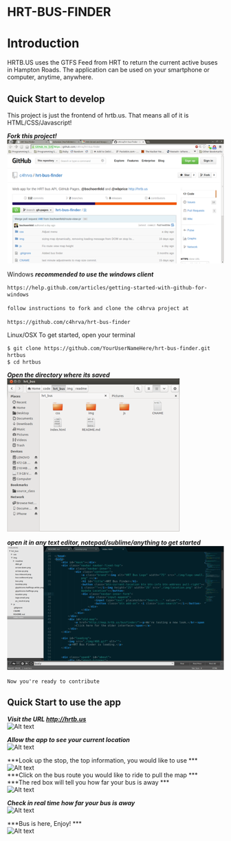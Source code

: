 HRT-BUS-FINDER
==============

Introduction
============
HRTB.US uses the GTFS Feed from HRT to return the current active buses in Hampton Roads. The application can be used on your smartphone or computer, anytime, anywhere. 	

Quick Start to develop
-------------
This project is just the frontend of hrtb.us. That means all of it is HTML/CSS/Javascript!   
	
***Fork this project!***	
![Alt text](img/readme/a.png "Fork it" )



Windows 
***recommended to use the windows client***		
```
https://help.github.com/articles/getting-started-with-github-for-windows

follow instructions to fork and clone the c4hrva project at 

https://github.com/c4hrva/hrt-bus-finder 
```

Linux/OSX 
To get started, open your terminal 	
``` 
$ git clone https://github.com/YourUserNameHere/hrt-bus-finder.git hrtbus
$ cd hrtbus
```

***Open the directory where its saved***	
![Alt text](img/readme/b.png "Open" )


***open it in any text editor, notepad/sublime/anything to get started***	
![Alt text](img/readme/c.png "start" )


```Now you're ready to contribute```

Quick Start to use the app
-------------
***Visit the URL http://hrtb.us***	
![Alt text](img/readme/1.jpg "Start Url" )

***Allow the app to see your current location***	
![Alt text](img/readme/2.jpg "Add Location ")	

***Look up the stop, the top information, you would like to use *** 	
![Alt text](img/readme/3.jpg "Find Stop")	
***Click on the bus route you would like to ride to pull the map ***	
***The red box will tell you how far your bus is away ***	
![Alt text](img/readme/4.jpg "View Stop")

***Check in real time how far your bus is away***	
![Alt text](img/readme/6.jpg "One Minute Away")

***Bus is here, Enjoy! *** 	
![Alt text](img/readme/5.jpg "Ride Enjoy")			